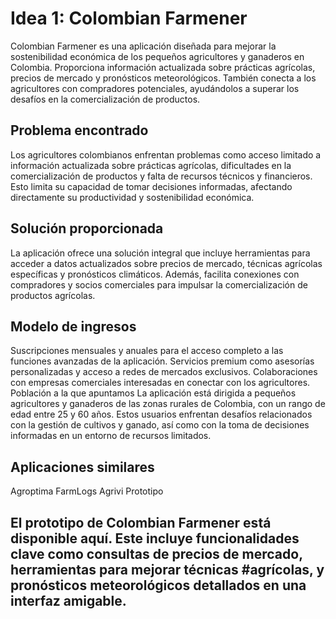 # Idea 1: Colombian Farmener
Colombian Farmener es una aplicación diseñada para mejorar la sostenibilidad económica de los pequeños agricultores y ganaderos en Colombia. Proporciona información actualizada sobre prácticas agrícolas, precios de mercado y pronósticos meteorológicos. También conecta a los agricultores con compradores potenciales, ayudándolos a superar los desafíos en la comercialización de productos.

## Problema encontrado
Los agricultores colombianos enfrentan problemas como acceso limitado a información actualizada sobre prácticas agrícolas, dificultades en la comercialización de productos y falta de recursos técnicos y financieros. Esto limita su capacidad de tomar decisiones informadas, afectando directamente su productividad y sostenibilidad económica.

## Solución proporcionada
La aplicación ofrece una solución integral que incluye herramientas para acceder a datos actualizados sobre precios de mercado, técnicas agrícolas específicas y pronósticos climáticos. Además, facilita conexiones con compradores y socios comerciales para impulsar la comercialización de productos agrícolas.

## Modelo de ingresos
Suscripciones mensuales y anuales para el acceso completo a las funciones avanzadas de la aplicación.
Servicios premium como asesorías personalizadas y acceso a redes de mercados exclusivos.
Colaboraciones con empresas comerciales interesadas en conectar con los agricultores.
Población a la que apuntamos
La aplicación está dirigida a pequeños agricultores y ganaderos de las zonas rurales de Colombia, con un rango de edad entre 25 y 60 años. Estos usuarios enfrentan desafíos relacionados con la gestión de cultivos y ganado, así como con la toma de decisiones informadas en un entorno de recursos limitados.

## Aplicaciones similares
Agroptima
FarmLogs
Agrivi
Prototipo
## El prototipo de Colombian Farmener está disponible aquí. Este incluye funcionalidades clave como consultas de precios de mercado, herramientas para mejorar técnicas #agrícolas, y pronósticos meteorológicos detallados en una interfaz amigable.
